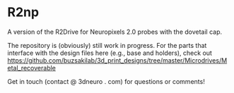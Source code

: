 # R2np
A version of the R2Drive for Neuropixels 2.0 probes with the dovetail cap.

The repository is (obviously) still work in progress. For the parts that interface with the design files here (e.g., base and holders), check out https://github.com/buzsakilab/3d_print_designs/tree/master/Microdrives/Metal_recoverable

Get in touch (contact @ 3dneuro . com) for questions or comments! 
